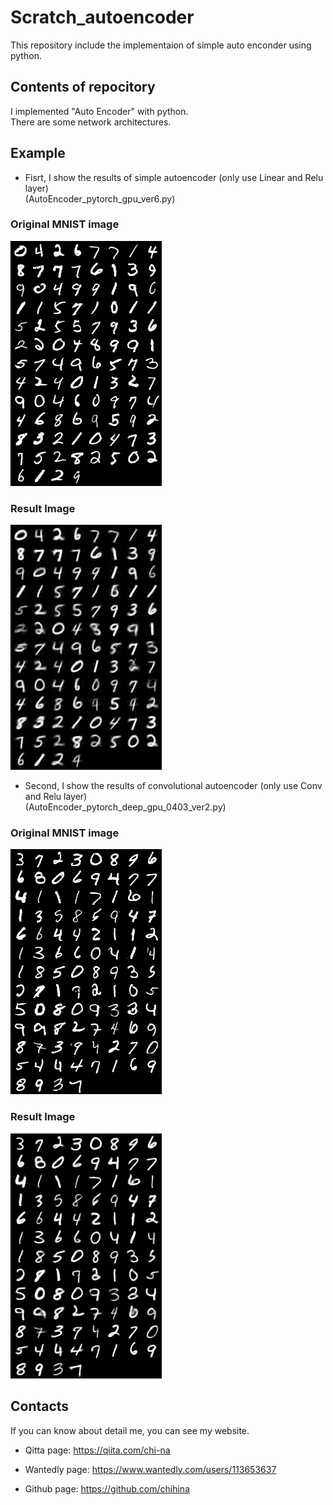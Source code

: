 # Scratch_autoencoder
This repository include the implementaion of simple auto enconder using python.

## Contents of repocitory
I implemented "Auto Encoder" with python.  
There are some network architectures. 

## Example 
- Fisrt, I show the results of simple autoencoder (only use Linear and Relu layer)  
(AutoEncoder_pytorch_gpu_ver6.py)  

### Original MNIST image  
![Original image](https://github.com/chihina/Scratch_autoencoder/blob/master/autoencoder_0402_gpu_ver6/ori_image_validation_3.png)  

### Result Image  
![Result image](https://github.com/chihina/Scratch_autoencoder/blob/master/autoencoder_0402_gpu_ver6/cha_image_validation_3.png)

- Second, I show the results of convolutional autoencoder (only use Conv and Relu layer)  
(AutoEncoder_pytorch_deep_gpu_0403_ver2.py)

### Original MNIST image  
![Original image](https://github.com/chihina/Scratch_autoencoder/blob/master/autoencoder__0402_gpu_conv_ver2/ori_image_validation.png)  

### Result Image  
![Result image](https://github.com/chihina/Scratch_autoencoder/blob/master/autoencoder__0402_gpu_conv_ver2/cha_image_validation.png)


## Contacts
If you can know about detail me, you can see my website.

- Qitta page: https://qiita.com/chi-na  

- Wantedly page: https://www.wantedly.com/users/113653637  

- Github page: https://github.com/chihina
